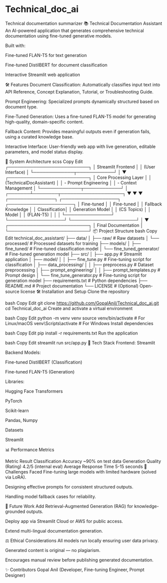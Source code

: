 # Technical_doc_ai
Technical documentation summarizer
📚 Technical Documentation Assistant
An AI-powered application that generates comprehensive technical documentation using fine-tuned generative models.

Built with:

Fine-tuned FLAN-T5 for text generation

Fine-tuned DistilBERT for document classification

Interactive Streamlit web application



🛠️ Features
Document Classification: Automatically classifies input text into API Reference, Concept Explanation, Tutorial, or Troubleshooting Guide.

Prompt Engineering: Specialized prompts dynamically structured based on document type.

Fine-Tuned Generation: Uses a fine-tuned FLAN-T5 model for generating high-quality, domain-specific content.

Fallback Content: Provides meaningful outputs even if generation fails, using a curated knowledge base.

Interactive Interface: User-friendly web app with live generation, editable parameters, and model status display.

🧠 System Architecture
scss
Copy
Edit
┌──────────────────────────┐
│    Streamlit Frontend     │
│  (User Interface)         │
└─────────────┬────────────┘
              │
              ▼
┌──────────────────────────┐
│  Core Processing Layer    │
│  (TechnicalDocAssistant)  │
│  - Prompt Engineering     │
│  - Context Management     │
└─────────────┬────────────┘
              │
      ┌───────┴────────┬────────────────────┐
      ▼                ▼                    ▼
┌───────────────┐ ┌──────────────────┐ ┌─────────────────────┐
│ Fine-tuned    │ │ Fine-tuned        │ │  Fallback Knowledge  │
│ Classification│ │ Generation Model  │ │  (CS Topics)         │
│ Model         │ │ (FLAN-T5)          │ │                     │
└───────────────┘ └──────────────────┘ └─────────────────────┘
              │
              ▼
┌──────────────────────────┐
│     Final Documentation    │
└──────────────────────────┘
📦 Project Structure
bash
Copy
Edit
technical_doc_assistant/
├── data/
│   ├── raw/                # Raw datasets
│   └── processed/          # Processed datasets for training
├── models/
│   ├── fine_tuned/         # Fine-tuned classification model
│   └── fine_tuned_generator/ # Fine-tuned generation model
├── src/
│   ├── app.py              # Streamlit application
│   ├── model/
│   │   ├── fine_tune.py    # Fine-tuning script for classification
│   ├── data_processing/
│   │   ├── preprocess.py   # Dataset preprocessing
│   ├── prompt_engineering/
│   │   ├── prompt_templates.py # Prompt design
│   └── fine_tune_generator.py  # Fine-tuning script for generation model
├── requirements.txt        # Python dependencies
├── README.md                # Project documentation
└── LICENSE                  # (Optional) Open-source license
🛠️ Installation and Setup
Clone the repository

bash
Copy
Edit
git clone https://github.com/GopalAnil/Technical_doc_ai.git
cd Technical_doc_ai
Create and activate a virtual environment

bash
Copy
Edit
python -m venv venv
source venv/bin/activate    # For Linux/macOS
venv\Scripts\activate       # For Windows
Install dependencies

bash
Copy
Edit
pip install -r requirements.txt
Run the application

bash
Copy
Edit
streamlit run src/app.py
🧪 Tech Stack
Frontend: Streamlit

Backend Models:

Fine-tuned DistilBERT (Classification)

Fine-tuned FLAN-T5 (Generation)

Libraries:

Hugging Face Transformers

PyTorch

Scikit-learn

Pandas, Numpy

Datasets

Streamlit

📊 Performance Metrics

Metric	Result
Classification Accuracy	~90% on test data
Generation Quality (Rating)	4.2/5 (internal eval)
Average Response Time	5-15 seconds
🧠 Challenges Faced
Fine-tuning large models with limited hardware (solved via LoRA).

Designing effective prompts for consistent structured outputs.

Handling model fallback cases for reliability.

🔮 Future Work
Add Retrieval-Augmented Generation (RAG) for knowledge-grounded outputs.

Deploy app via Streamlit Cloud or AWS for public access.

Extend multi-lingual documentation generation.

⚖️ Ethical Considerations
All models run locally ensuring user data privacy.

Generated content is original — no plagiarism.

Encourages manual review before publishing generated documentation.

✨ Contributors
Gopal Anil
(Developer, Fine-tuning Engineer, Prompt Designer)
